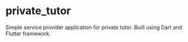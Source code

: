 # private_tutor
Simple service provider application for private tutor. Built using Dart and Flutter framework.
